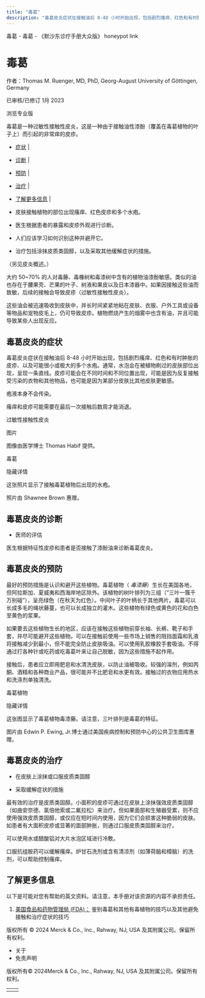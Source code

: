 ```yaml
---
title: "毒葛"
description: "毒葛皮炎症状在接触油后 8-48 小时开始出现，包括剧烈瘙痒、红色和有时肿胀的皮疹、以及可能很小或极大的多个水疱。通常，水泡会在被植物刷过的皮肤部位出现，呈现一条直线。皮疹可能会在不同时间和不同位置出现，可能是因为反复接触受污染的衣物和其他物品，也可能是因为某部分皮肤比其他皮肤更敏感。"
---
```


﻿毒葛 \- 毒葛 \- 《默沙东诊疗手册大众版》 honeypot link

# 毒葛

作者：Thomas M. Ruenger, MD, PhD, Georg-August University of Göttingen, Germany

已审核/已修订 1月 2023

浏览专业版

毒葛是一种过敏性接触性皮炎，这是一种由于接触油性漆酚（覆盖在毒葛植物的叶子上）而引起的非常痒的皮疹。

- [症状](#症状_v53079502_zh) \|
- [诊断](#诊断_v53079507_zh) \|
- [预防](#预防_v53079513_zh) \|
- [治疗](#治疗_v53079520_zh) \|
- [了解更多信息](#了解更多信息_v53079530_zh) \|

- 皮肤接触植物的部位出现瘙痒、红色皮疹和多个水疱。

- 医生根据患者的暴露和皮疹外观进行诊断。

- 人们应该学习如何识别这种并避开它。

- 治疗包括涂抹皮质类固醇，以及采取其他缓解症状的措施。


（另见皮炎概述。）

大约 50~70% 的人对毒藤、毒橡树和毒漆树中含有的植物油漆酚敏感。类似的油也存在于腰果壳、芒果的叶子、树液和果皮以及日本漆器中。如果因接触这些油而致敏，后续的接触会导致皮疹（过敏性接触性皮炎）。

这些油会被迅速吸收到皮肤中，并长时间紧紧地粘在皮肤、衣服、户外工具或设备等物品和宠物皮毛上，仍可导致皮疹。植物燃烧产生的烟雾中也含有油，并且可能导致某些人出现反应。

## 毒葛皮炎的症状

毒葛皮炎症状在接触油后 8-48 小时开始出现，包括剧烈瘙痒、红色和有时肿胀的皮疹、以及可能很小或极大的多个水疱。通常，水泡会在被植物刷过的皮肤部位出现，呈现一条直线。皮疹可能会在不同时间和不同位置出现，可能是因为反复接触受污染的衣物和其他物品，也可能是因为某部分皮肤比其他皮肤更敏感。

疱液本身不会传染。

瘙痒和皮疹可能需要在最后一次接触后数周才能消退。

过敏性接触性皮炎



图片

图像由医学博士 Thomas Habif 提供。

毒葛



隐藏详情

这张照片显示了接触毒葛植物后出现的水疱。

照片由 Shawnee Brown 惠赠。

## 毒葛皮炎的诊断

- 医师的评估


医生根据特征性皮疹和患者是否接触了漆酚油来诊断毒葛皮炎。

## 毒葛皮炎的预防

最好的预防措施是认识和避开这些植物。毒葛植物（ _毒漆藤_）生长在美国各地，但阿拉斯加、夏威夷和西海岸地区除外。该植物的树叶排列为三组（“三叶一簇千万别碰”），呈亮绿色（在秋天为红色）。中间叶子的叶柄长于其他两片。毒葛可以长成多毛的绳状藤蔓，也可以长成独立的灌木。这些植物有绿色或黄色的花和白色至黄色的浆果。

如果要去这些植物生长的地区，应该在接触这些植物前穿长袖、长裤、靴子和手套，并尽可能避开这些植物。可以在接触前使用一些市场上销售的阻挡面霜和乳液将接触减少到最小，但不能完全防止皮肤吸油。可以使用乳胶橡胶手套吸油。不得通过打各种针或吃药或吃毒葛叶来让自己脱敏，因为这些措施不起作用。

接触后，患者应立即用肥皂和水清洗皮肤，以防止油被吸收。较强的溶剂，例如丙酮、酒精和各种商业产品，很可能并不比肥皂和水更有效。接触过的衣物应用热水和洗涤剂单独清洗。

毒葛植物



隐藏详情

这张图显示了毒葛植物毒漆藤。请注意，三叶排列是毒葛的特征。

图片由 Edwin P. Ewing, Jr.博士通过美国疾病控制和预防中心的公共卫生图库惠赠。

## 毒葛皮炎的治疗

- 在皮肤上涂抹或口服皮质类固醇

- 采取缓解症状的措施


最有效的治疗是皮质类固醇。小面积的皮疹可通过在皮肤上涂抹强效皮质类固醇（如曲安奈德、氯倍他索或二氟拉松）来治疗。但如果面部和生殖器受累，则不应使用强效皮质类固醇，或仅应在短时间内使用，因为它们会损害这种脆弱的皮肤。如患者有大面积皮疹或显著的面部肿胀，则通过口服皮质类固醇来治疗。

可以使用水或醋酸铝对大片水泡区域进行冷敷。

口服抗组胺药可以缓解瘙痒。炉甘石洗剂或含有清凉剂（如薄荷脑和樟脑）的洗剂，可以帮助控制瘙痒。

## 了解更多信息

以下是可能对您有帮助的英文资料。请注意，本手册对该资源的内容不承担责任。

1. [美国食品和药物管理局 (FDA)：](https://www.fda.gov/consumers/consumer-updates/outsmarting-poison-ivy-and-other-poisonous-plants) 鉴别毒葛和其他有毒植物的技巧以及其他避免接触和治疗症状的技巧




版权所有 © 2024
Merck & Co., Inc., Rahway, NJ, USA 及其附属公司。保留所有权利。

- 关于
- 免责声明

版权所有© 2024Merck & Co., Inc., Rahway, NJ, USA 及其附属公司。保留所有权利。

|     |     |
| --- | --- |
|  |  |